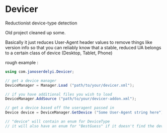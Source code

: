 # Devicer
Reductionist device-type detection

Old project cleaned up some.

Basically it just reduces User-Agent header values to remove things like version info so that you can reliably know that a stable, reduced UA belongs to a certain class of device (Desktop, Tablet, Phone)

rough example : 

```csharp
using com.janoserdelyi.Devicer;

// get a device manager
DeviceManager = Manager.Load ("path/to/your/devicer.xml");

// if you have additional files you wish to load
DeviceManager.AddSource ("path/to/your/devicer-addon.xml");

// get a device based off the useragent passed in
Device device = DeviceManager.GetDevice ("Some User-Agent string here");

// "device" will contain an enum for DeviceType
// it will also have an enum for "BestGuess" if it doesn't find the device directly in the xml provided

```
